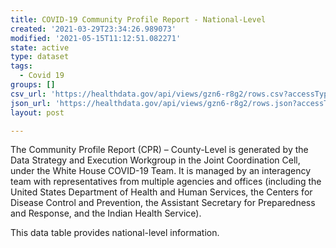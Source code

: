 ```yaml
---
title: COVID-19 Community Profile Report - National-Level
created: '2021-03-29T23:34:26.989073'
modified: '2021-05-15T11:12:51.082271'
state: active
type: dataset
tags:
  - Covid 19
groups: []
csv_url: 'https://healthdata.gov/api/views/gzn6-r8g2/rows.csv?accessType=DOWNLOAD'
json_url: 'https://healthdata.gov/api/views/gzn6-r8g2/rows.json?accessType=DOWNLOAD'
layout: post

---
```

The Community Profile Report (CPR) – County-Level is generated by the Data Strategy and Execution Workgroup in the Joint Coordination Cell, under the White House COVID-19 Team. It is managed by an interagency team with representatives from multiple agencies and offices (including the United States Department of Health and Human Services, the Centers for Disease Control and Prevention, the Assistant Secretary for Preparedness and Response, and the Indian Health Service). 

This data table provides national-level information.

